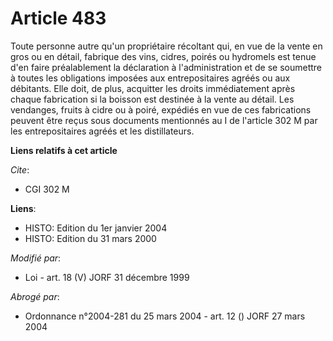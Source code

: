 # Article 483

Toute personne autre qu'un propriétaire récoltant qui, en vue de la vente en gros ou en détail, fabrique des vins, cidres,
poirés ou hydromels est tenue d'en faire préalablement la déclaration à l'administration et de se soumettre à toutes les
obligations imposées aux entrepositaires agréés ou aux débitants. Elle doit, de plus, acquitter les droits immédiatement
après chaque fabrication si la boisson est destinée à la vente au détail. Les vendanges, fruits à cidre ou à poiré, expédiés
en vue de ces fabrications peuvent être reçus sous documents mentionnés au I de l'article 302 M par les entrepositaires
agréés et les distillateurs.

**Liens relatifs à cet article**

_Cite_:

  - CGI 302 M

**Liens**:

  - HISTO: Edition du 1er janvier 2004
  - HISTO: Edition du 31 mars 2000

_Modifié par_:

  - Loi - art. 18 (V) JORF 31 décembre 1999

_Abrogé par_:

  - Ordonnance n°2004-281 du 25 mars 2004 - art. 12 () JORF 27 mars 2004
